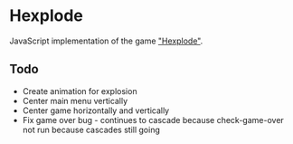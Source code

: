 
# Hexplode

JavaScript implementation of the game
["Hexplode"](https://en.wikipedia.org/wiki/Hexplode).

## Todo

* Create animation for explosion
* Center main menu vertically
* Center game horizontally and vertically
* Fix game over bug - continues to cascade because check-game-over not run
  because cascades still going

